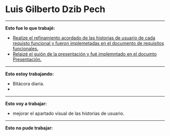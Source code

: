 # Luis Gilberto Dzib Pech

---
**Esto fue lo que trabajé:**

- [ Realize el refinamiento acordado de las historias de usuario de cada requisto funcional y fueron implemetadas en el documento de requisitos funcionales.](https://github.com/ricardo-andre-pool-cen/Equipo-0_prototipo_de_software_-seudo_repositorio/blob/695014adc4884729d0b6ece75dbd8d02ceb30792/ESPANOL/Act%233%20Requisitos%20Funcionales.md)
- [ Relaizé el guión de la presentación y fué implemntado en el documto Presentación.](https://github.com/ricardo-andre-pool-cen/Equipo-0_prototipo_de_software_-seudo_repositorio/blob/6f31bea2cdf4d11adf8caca647eccb0e526e348f/ESPANOL/Act%236%20Presentaci%C3%B3n.md)
---
**Esto estoy trabajando:**

- Bitácora diaria.
- 
---
**Esto voy a trabajar:**

- mejorar el apartado visual de las historias de usuario.

---
**Esto no pude trabajar:**
